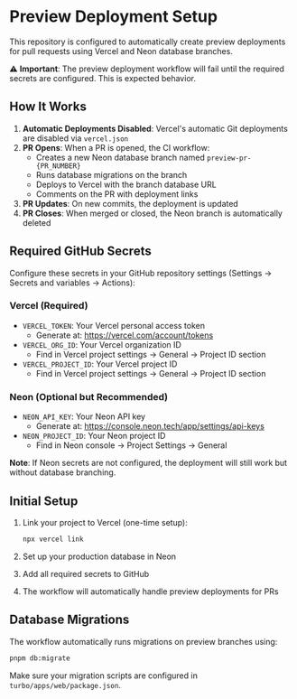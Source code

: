 # Preview Deployment Setup

This repository is configured to automatically create preview deployments for pull requests using Vercel and Neon database branches.

⚠️ **Important**: The preview deployment workflow will fail until the required secrets are configured. This is expected behavior.

## How It Works

1. **Automatic Deployments Disabled**: Vercel's automatic Git deployments are disabled via `vercel.json`
2. **PR Opens**: When a PR is opened, the CI workflow:
   - Creates a new Neon database branch named `preview-pr-{PR_NUMBER}`
   - Runs database migrations on the branch
   - Deploys to Vercel with the branch database URL
   - Comments on the PR with deployment links
3. **PR Updates**: On new commits, the deployment is updated
4. **PR Closes**: When merged or closed, the Neon branch is automatically deleted

## Required GitHub Secrets

Configure these secrets in your GitHub repository settings (Settings → Secrets and variables → Actions):

### Vercel (Required)
- `VERCEL_TOKEN`: Your Vercel personal access token
  - Generate at: https://vercel.com/account/tokens
- `VERCEL_ORG_ID`: Your Vercel organization ID
  - Find in Vercel project settings → General → Project ID section
- `VERCEL_PROJECT_ID`: Your Vercel project ID
  - Find in Vercel project settings → General → Project ID section

### Neon (Optional but Recommended)
- `NEON_API_KEY`: Your Neon API key
  - Generate at: https://console.neon.tech/app/settings/api-keys
- `NEON_PROJECT_ID`: Your Neon project ID
  - Find in Neon console → Project Settings → General

**Note**: If Neon secrets are not configured, the deployment will still work but without database branching.

## Initial Setup

1. Link your project to Vercel (one-time setup):
   ```bash
   npx vercel link
   ```

2. Set up your production database in Neon

3. Add all required secrets to GitHub

4. The workflow will automatically handle preview deployments for PRs

## Database Migrations

The workflow automatically runs migrations on preview branches using:
```bash
pnpm db:migrate
```

Make sure your migration scripts are configured in `turbo/apps/web/package.json`.